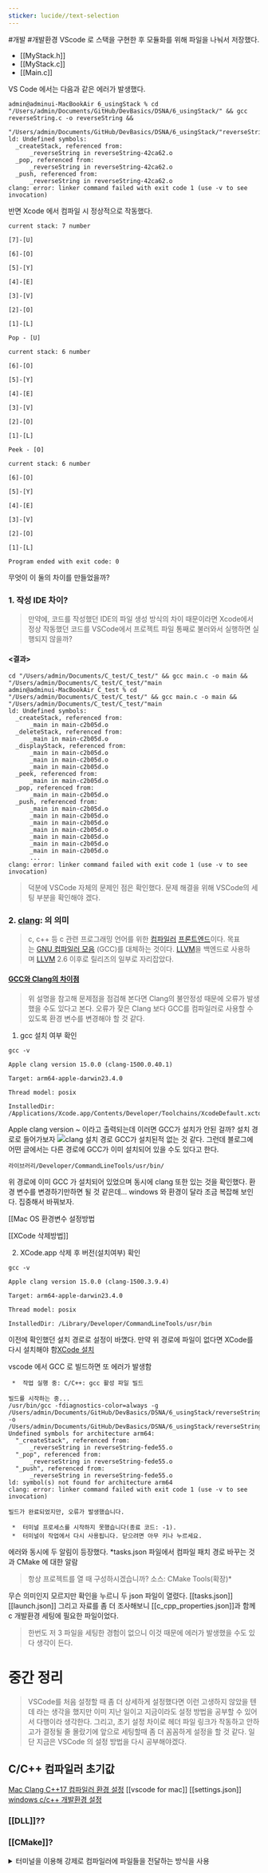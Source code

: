 ```yaml
---
sticker: lucide//text-selection
---
```

#개발 #개발환경
VScode 로 스택을 구현한 후 모듈화를 위해 파일을 나눠서 저장했다.
- [[MyStack.h]]
- [[MyStack.c]]
- [[Main.c]]

VS Code 에서는 다음과 같은 에러가 발생했다.

```
admin@adminui-MacBookAir 6_usingStack % cd "/Users/admin/Documents/GitHub/DevBasics/DSNA/6_usingStack/" && gcc reverseString.c -o reverseString &&
 "/Users/admin/Documents/GitHub/DevBasics/DSNA/6_usingStack/"reverseString
ld: Undefined symbols:
  _createStack, referenced from:
      _reverseString in reverseString-42ca62.o
  _pop, referenced from:
      _reverseString in reverseString-42ca62.o
  _push, referenced from:
      _reverseString in reverseString-42ca62.o
clang: error: linker command failed with exit code 1 (use -v to see invocation)
```

반면 Xcode 에서 컴파일 시 정상적으로 작동했다.

```
current stack: 7 number

[7]-[U]

[6]-[O]

[5]-[Y]

[4]-[E]

[3]-[V]

[2]-[O]

[1]-[L]

Pop - [U]

current stack: 6 number

[6]-[O]

[5]-[Y]

[4]-[E]

[3]-[V]

[2]-[O]

[1]-[L]

Peek - [O]

current stack: 6 number

[6]-[O]

[5]-[Y]

[4]-[E]

[3]-[V]

[2]-[O]

[1]-[L]

Program ended with exit code: 0
```

무엇이 이 둘의 차이를 만들었을까?

### 1. 작성 IDE 차이?
> 만약에, 코드를 작성했던 IDE의 파일 생성 방식의 차이 때문이라면 Xcode에서 정상 작동했던 코드를 VSCode에서 프로젝트 파일 통째로 불러와서 실행하면 실행되지 않을까?  

#### <결과>

```
cd "/Users/admin/Documents/C_test/C_test/" && gcc main.c -o main && "/Users/admin/Documents/C_test/C_test/"main
admin@adminui-MacBookAir C_test % cd "/Users/admin/Documents/C_test/C_test/" && gcc main.c -o main && "/Users/admin/Documents/C_test/C_test/"main
ld: Undefined symbols:
  _createStack, referenced from:
      _main in main-c2b05d.o
  _deleteStack, referenced from:
      _main in main-c2b05d.o
  _displayStack, referenced from:
      _main in main-c2b05d.o
      _main in main-c2b05d.o
      _main in main-c2b05d.o
  _peek, referenced from:
      _main in main-c2b05d.o
  _pop, referenced from:
      _main in main-c2b05d.o
  _push, referenced from:
      _main in main-c2b05d.o
      _main in main-c2b05d.o
      _main in main-c2b05d.o
      _main in main-c2b05d.o
      _main in main-c2b05d.o
      _main in main-c2b05d.o
      _main in main-c2b05d.o
      ...
clang: error: linker command failed with exit code 1 (use -v to see invocation)
```
> 덕분에 VSCode 자체의 문제인 점은 확인했다.
> 문제 해결을 위해 VSCode의 세팅 부분을 확인해야 겠다.

### 2. [clang](https://ko.wikipedia.org/wiki/%ED%81%B4%EB%9E%AD): 의 의미
> c, c++ 등 c 관련 프로그래밍 언어를 위한 [컴파일러](https://ko.wikipedia.org/wiki/%EC%BB%B4%ED%8C%8C%EC%9D%BC%EB%9F%AC "컴파일러") [프론트엔드](https://ko.wikipedia.org/wiki/%ED%94%84%EB%A1%A0%ED%8A%B8%EC%97%94%EB%93%9C "프론트엔드")이다.
> 목표는 [GNU 컴파일러 모음](https://ko.wikipedia.org/wiki/GNU_%EC%BB%B4%ED%8C%8C%EC%9D%BC%EB%9F%AC_%EB%AA%A8%EC%9D%8C "GNU 컴파일러 모음") (GCC)를 대체하는 것이다.
> [LLVM](https://ko.wikipedia.org/wiki/LLVM "LLVM")을 백엔드로 사용하며 [LLVM](https://ko.wikipedia.org/wiki/LLVM "LLVM") 2.6 이후로 릴리즈의 일부로 자리잡았다.

#### **[GCC와 Clang의 차이점](https://growingdev.blog/entry/%EA%B0%9C%EB%B0%9C-%ED%99%98%EA%B2%BD-LLVM%EA%B3%BC-Clang%EC%97%90-%EB%8C%80%ED%95%B4%EC%84%9C)**
> 위 설명을 참고해 문제점을 점검해 본다면 Clang의 불안정성 때문에 오류가 발생했을 수도 있다고 본다.
> 오류가 잦은 Clang 보다 GCC를 컴파일러로 사용할 수 있도록 환경 변수를 변경해야 할 것 같다.

1. gcc 설치 여부 확인
```
gcc -v
```

```
Apple clang version 15.0.0 (clang-1500.0.40.1)

Target: arm64-apple-darwin23.4.0

Thread model: posix

InstalledDir: /Applications/Xcode.app/Contents/Developer/Toolchains/XcodeDefault.xctoolchain/usr/bin
```
Apple clang version ~ 이라고 출력되는데 이러면 GCC가 설치가 안된 걸까?
설치 경로로 들어가보자
![clang 설치 경로](obsidian://open?vault=MyNote&file=%EC%8A%A4%ED%81%AC%EB%A6%B0%EC%83%B7%202024-03-16%2015.12.46.png)
GCC가 설치된적 없는 것 같다.
그런데 블로그에 어떤 글에서는 다른 경로에 GCC가 이미 설치되어 있을 수도 있다고 한다.

```
라이브러리/Developer/CommandLineTools/usr/bin/
```
위 경로에 이미 GCC 가 설치되어 있었으며 동시에 clang 또한 있는 것을 확인했다.
환경 변수를 변경하기만하면 될 것 같은데...
windows 와 환경이 달라 조금 복잡해 보인다.
집중해서 바꿔보자.

[[Mac OS 환경변수 설정방법

[[XCode 삭제방법]]

2. XCode.app 삭제 후 버전(설치여부) 확인

```
gcc -v

Apple clang version 15.0.0 (clang-1500.3.9.4)

Target: arm64-apple-darwin23.4.0

Thread model: posix

InstalledDir: /Library/Developer/CommandLineTools/usr/bin
```
이전에 확인했던 설치 경로로 설정이 바꼈다.
만약 위 경로에 파일이 없다면 XCode를 다시 설치해야 함[XCode 설치](https://somjang.tistory.com/entry/GCC-macOS-%EC%97%90-gcc-%EC%BB%B4%ED%8C%8C%EC%9D%BC%EB%9F%AC-%EC%84%A4%EC%B9%98%ED%95%98%EB%8A%94-%EB%B0%A9%EB%B2%95)

vscode 에서 GCC 로 빌드하면 또 에러가 발생함

```
 *  작업 실행 중: C/C++: gcc 활성 파일 빌드 

빌드를 시작하는 중...
/usr/bin/gcc -fdiagnostics-color=always -g /Users/admin/Documents/GitHub/DevBasics/DSNA/6_usingStack/reverseString.c -o /Users/admin/Documents/GitHub/DevBasics/DSNA/6_usingStack/reverseString
Undefined symbols for architecture arm64:
  "_createStack", referenced from:
      _reverseString in reverseString-fede55.o
  "_pop", referenced from:
      _reverseString in reverseString-fede55.o
  "_push", referenced from:
      _reverseString in reverseString-fede55.o
ld: symbol(s) not found for architecture arm64
clang: error: linker command failed with exit code 1 (use -v to see invocation)

빌드가 완료되었지만, 오류가 발생했습니다.

 *  터미널 프로세스를 시작하지 못했습니다(종료 코드: -1). 
 *  터미널이 작업에서 다시 사용됩니다. 닫으려면 아무 키나 누르세요. 
```

에러와 동시에 두 알림이 등장했다.
*tasks.json 파일에서 컴파일 패치 경로 바꾸는 것과 
CMake 에 대한 알람
> 항상 프로젝트를 열 때 구성하시겠습니까?
> 소스: CMake Tools(확장)*

무슨 의미인지 모르지만 확인을 누르니 두 json 파일이 열렸다.
[[tasks.json]]
[[launch.json]]
그리고 자료를 좀 더 조사해보니 [[c_cpp_properties.json]]과 함께 c 개발환경 세팅에 필요한 파일이었다.
> 한번도 저 3 파일을 세팅한 경험이 없으니 이것 때문에 에러가 발생했을 수도 있다 생각이 든다.

# 중간 정리
> VSCode를 처음 설정할 때 좀 더 상세하게 설정했다면 이런 고생하지 않았을 텐데 라는 생각을 했지만 이미 지난 일이고 지금이라도 설정 방법을 공부할 수 있어서 다행이라 생각한다.
> 그리고, 초기 설정 차이로 헤더 파일 링크가 작동하고 안하고가 결정될 줄 몰랐기에 앞으로 세팅할때 좀 더 꼼꼼하게 설정을 할 것 같다.
> 일단 지금은 VSCode 의 설정 방법을 다시 공부해야겠다.


## C/C++ 컴파일러 초기값
[Mac Clang C++17 컴파일러 환경 설정](https://headf1rst.github.io/c++/clang-c++17/)
[[vscode for mac]]
[[settings.json]]
[windows c/c++ 개발환경 설정](https://blog.amylo.diskstation.me/algorithm/Starting_Algorithm_with_VSCode_C++/)
### [[DLL]]??

### [[CMake]]?

<details>
<summary>터미널을 이용해 강제로 컴파일러에 파일들을 전달하는 방식을 사용</summary>
```
PS E:\Document\DevBasics> cd "DSNA"
PS E:\Document\DevBasics\DSNA> cd "6_usingStack"
PS E:\Document\DevBasics\DSNA\6_usingStack> gcc reverseString.c Stack.c Stack.h -o reverseString
PS E:\Document\DevBasics\DSNA\6_usingStack> reverseString
reverseString : 'reverseString' 용어가 cmdlet, 함수, 스크립트 파일 또는 실행할 수 있는 프로그램 이름으로 인식되지 않습니다. 이름이 정확한지 확인하고 경로가 포
함된 경우 경로가 올바른지 검증한 다음 다시 시도하십시오.
위치 줄:1 문자:1
+ reverseString
+ ~~~~~~~~~~~~~
    + CategoryInfo          : ObjectNotFound: (reverseString:String) [], CommandNotFoundException
    + FullyQualifiedErrorId : CommandNotFoundException


Suggestion [3,General]: reverseString 명령이 현재 위치에 있지만 이 명령을 찾을 수 없습니다. Windows PowerShell은 기본적으로 현재 위치에서 명령을 로드하지 않습니다. 이 명령을 신뢰하는 경우 대신 ".\reverseString"을(를) 입력하십시오. 자세한 내용은 "get-help about_Command_Precedence"를 참조하십시오.
PS E:\Document\DevBasics\DSNA\6_usingStack> reverseString.exe
reverseString.exe : 'reverseString.exe' 용어가 cmdlet, 함수, 스크립트 파일 또는 실행할 수 있는 프로그램 이름으로 인식되지 않습니다. 이름이 정확한지 확인하고 경 
로가 포함된 경우 경로가 올바른지 검증한 다음 다시 시도하십시오.
위치 줄:1 문자:1
+ reverseString.exe
+ ~~~~~~~~~~~~~~~~~
    + CategoryInfo          : ObjectNotFound: (reverseString.exe:String) [], CommandNotFoundException
    + FullyQualifiedErrorId : CommandNotFoundException


Suggestion [3,General]: reverseString.exe 명령이 현재 위치에 있지만 이 명령을 찾을 수 없습니다. Windows PowerShell은 기본적으로 현재 위치에서 명령을 로드하지 않습니다. 이 명령을 신뢰하는 경우 대신 ".\reverseString.exe"을(를) 입력하십시오. 자세한 내용은 "get-help about_Command_Precedence"를 참조하십시오.
PS E:\Document\DevBasics\DSNA\6_usingStack> .\reverseString
PS E:\Document\DevBasics\DSNA\6_usingStack> 
```
</details>

> 강제로 컴파일 링크 값 전달

강제로 링크 값 전달하여 빌드한 생성파일을 터미널에서 실행

```
/Users/admin/Documents/GitHub/DevBasics/DSNA/6_usingStack/reverseString ; exit;

admin@adminui-MacBookAir ~ % /Users/admin/Documents/GitHub/DevBasics/DSNA/6_usingStack/reverseString ; exit;

zsh: segmentation fault  /Users/admin/Documents/GitHub/DevBasics/DSNA/6_usingStack/reverseString

  

Saving session...

...copying shared history...

...saving history...truncating history files...

...completed.

  

[프로세스 완료됨]
```
실행 됐다. 허나 또 다른 에러가 발생했을 뿐... (무한루프...)

# 결론
1. VSCode 는 자체적으로 링크를 관리하는 기능이 없다.
2. gcc 등 컴파일 명령어를 이용해 링크에 포함할 파일을 한번에 묶어서 컴파일 할 수 있다.
3. [[CMake]] 을 이용해 위 작업을 관리할 수 있고 파일 단위 소스코드 관리가 가능하다.